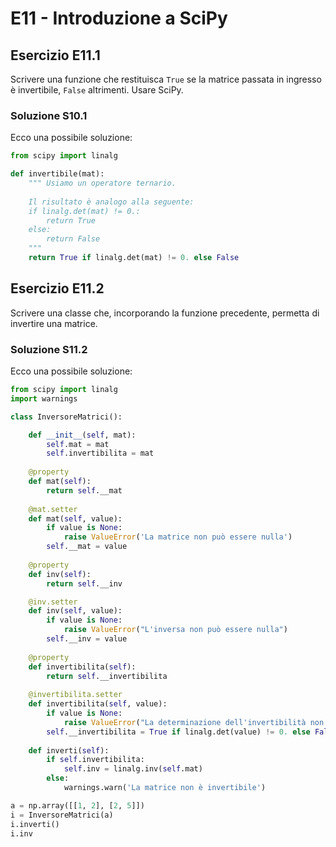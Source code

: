 # E11 - Introduzione a SciPy

## Esercizio E11.1

Scrivere una funzione che restituisca `True` se la matrice passata in ingresso è invertibile, `False` altrimenti. Usare SciPy.

### Soluzione S10.1

Ecco una possibile soluzione:

```py
from scipy import linalg

def invertibile(mat):
	""" Usiamo un operatore ternario.
	
	Il risultato è analogo alla seguente:
	if linalg.det(mat) != 0.:
		return True
	else:
		return False
	"""
	return True if linalg.det(mat) != 0. else False
```

## Esercizio E11.2

Scrivere una classe che, incorporando la funzione precedente, permetta di invertire una matrice.

### Soluzione S11.2

Ecco una possibile soluzione:

```py
from scipy import linalg
import warnings

class InversoreMatrici():

	def __init__(self, mat):
		self.mat = mat
		self.invertibilita = mat
	
	@property
	def mat(self):
		return self.__mat
	
	@mat.setter
	def mat(self, value):
		if value is None:
			raise ValueError('La matrice non può essere nulla')
		self.__mat = value
	
	@property
	def inv(self):
		return self.__inv

	@inv.setter
	def inv(self, value):
		if value is None:
			raise ValueError("L'inversa non può essere nulla")
		self.__inv = value
	
	@property
	def invertibilita(self):
		return self.__invertibilita
	
	@invertibilita.setter
	def invertibilita(self, value):
		if value is None:
			raise ValueError("La determinazione dell'invertibilità non può essere nulla")
		self.__invertibilita = True if linalg.det(value) != 0. else False
	
	def inverti(self):
		if self.invertibilita:
			self.inv = linalg.inv(self.mat)
		else:
			warnings.warn('La matrice non è invertibile')

a = np.array([[1, 2], [2, 5]])
i = InversoreMatrici(a)
i.inverti()
i.inv
```
